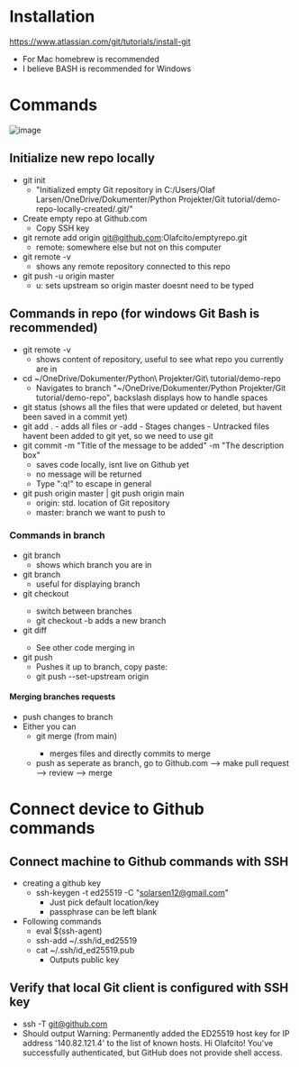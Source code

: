 # Installation
https://www.atlassian.com/git/tutorials/install-git 
- For Mac homebrew is recommended 
- I believe BASH is recommended for Windows
# Commands
![image](https://github.com/Olafcito/demo-repo/assets/122600472/03b7e91e-1feb-45ba-8eb0-9e2fea7327e5)

## Initialize new repo locally
- git init
    - "Initialized empty Git repository in C:/Users/Olaf Larsen/OneDrive/Dokumenter/Python Projekter/Git tutorial/demo-repo-locally-created/.git/" 
- Create empty repo at Github.com
    - Copy SSH key
- git remote add origin git@github.com:Olafcito/emptyrepo.git
    - remote: somewhere else but not on this computer
- git remote -v
    - shows any remote repository connected to this repo
- git push -u origin master 
    - u: sets upstream so origin master doesnt need to be typed
## Commands in repo (for windows Git Bash is recommended)
- git remote -v
    - shows content of repository, useful to see what repo you currently are in
- cd ~/OneDrive/Dokumenter/Python\ Projekter/Git\ tutorial/demo-repo
    - Navigates to branch "~/OneDrive/Dokumenter/Python Projekter/Git tutorial/demo-repo", backslash displays how to handle spaces
- git status (shows all the files that were updated or deleted, but havent been saved in a commit yet)
- git add . - adds all files or -add <file>
        - Stages changes 
        - Untracked files havent been added to git yet, so we need to use git 
- git commit -m "Title of the message to be added" -m "The description box"
    - saves code locally, isnt live on Github yet
    - no message will be returned
    - Type ":q!" to escape in general
- git push origin master | git push origin main
    - origin: std. location of Git repository
    - master: branch we want to push to 

### Commands in branch
- git branch
    - shows which branch you are in 
- git branch
    - useful for displaying branch
- git checkout <name>
    - switch between branches
    - git checkout -b <name> adds a new branch
- git diff <other branch>
    - See other code merging in
- git push
    - Pushes it up to branch, copy paste:
    - git push --set-upstream origin <branch-name>
#### Merging branches requests
- push changes to branch
- Either you can
    - git merge <other branch> (from main)
        - merges files and directly commits to merge
    - push as seperate as branch, go to Github.com --> make pull request --> review --> merge

# Connect device to Github commands
## Connect machine to Github commands with SSH
- creating a github key
    - ssh-keygen -t ed25519 -C "solarsen12@gmail.com"
        - Just pick default location/key
        - passphrase can be left blank 
- Following commands
    - eval $(ssh-agent)
    - ssh-add ~/.ssh/id_ed25519
    - cat ~/.ssh/id_ed25519.pub
        - Outputs public key

## Verify that local Git client is configured with SSH key
- ssh -T git@github.com
- Should output Warning: Permanently added the ED25519 host key for IP address '140.82.121.4' to the list of known hosts. Hi Olafcito! You've successfully authenticated, but GitHub does not provide shell access. 
